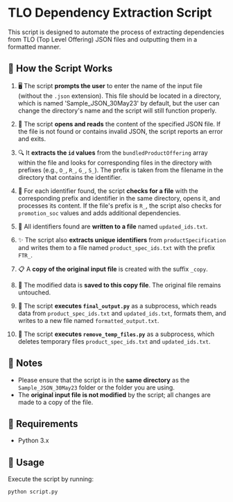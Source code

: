 # TLO Dependency Extraction Script

This script is designed to automate the process of extracting dependencies from TLO (Top Level Offering) JSON files and outputting them in a formatted manner.

## 📝 How the Script Works

1. 🖥️ The script **prompts the user** to enter the name of the input file (without the `.json` extension). This file should be located in a directory, which is named 'Sample_JSON_30May23' by default, but the user can change the directory's name and the script will still function properly.

2. 📂 The script **opens and reads** the content of the specified JSON file. If the file is not found or contains invalid JSON, the script reports an error and exits.

3. 🔍 It **extracts the `id` values** from the `bundledProductOffering` array within the file and looks for corresponding files in the directory with prefixes (e.g., `O_`, `R_`, `G_`, `S_`). The prefix is taken from the filename in the directory that contains the identifier.

4. 🔄 For each identifier found, the script **checks for a file** with the corresponding prefix and identifier in the same directory, opens it, and processes its content. If the file's prefix is `R_`, the script also checks for `promotion_soc` values and adds additional dependencies.

5. 📝 All identifiers found are **written to a file** named `updated_ids.txt`.

6. ✨ The script also **extracts unique identifiers** from `productSpecification` and writes them to a file named `product_spec_ids.txt` with the prefix `FTR_`.

7. 📋 A **copy of the original input file** is created with the suffix `_copy`.

8. 💾 The modified data is **saved to this copy file**. The original file remains untouched.

9. 🚀 The script **executes `final_output.py`** as a subprocess, which reads data from `product_spec_ids.txt` and `updated_ids.txt`, formats them, and writes to a new file named `formatted_output.txt`.

10. 🧹 The script **executes `remove_temp_files.py`** as a subprocess, which deletes temporary files `product_spec_ids.txt` and `updated_ids.txt`.

## 📌 Notes

- Please ensure that the script is in the **same directory** as the `Sample_JSON_30May23` folder or the folder you are using.
- The **original input file is not modified** by the script; all changes are made to a copy of the file.

## 🔧 Requirements

- Python 3.x

## 🚀 Usage

Execute the script by running:

```shell
python script.py
```
